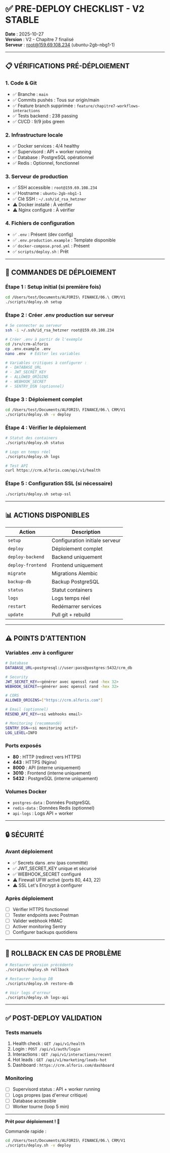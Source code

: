 # ✅ PRE-DEPLOY CHECKLIST - V2 STABLE

**Date** : 2025-10-27  
**Version** : V2 - Chapitre 7 finalisé  
**Serveur** : root@159.69.108.234 (ubuntu-2gb-nbg1-1)  

---

## 📋 VÉRIFICATIONS PRÉ-DÉPLOIEMENT

### 1. Code & Git
- ✅ Branche : `main`
- ✅ Commits pushés : Tous sur origin/main
- ✅ Feature branch supprimée : `feature/chapitre7-workflows-interactions`
- ✅ Tests backend : 238 passing
- ✅ CI/CD : 9/9 jobs green

### 2. Infrastructure locale
- ✅ Docker services : 4/4 healthy
- ✅ Supervisord : API + worker running
- ✅ Database : PostgreSQL opérationnel
- ✅ Redis : Optionnel, fonctionnel

### 3. Serveur de production
- ✅ SSH accessible : `root@159.69.108.234`
- ✅ Hostname : `ubuntu-2gb-nbg1-1`
- ✅ Clé SSH : `~/.ssh/id_rsa_hetzner`
- ⚠️ Docker installé : À vérifier
- ⚠️ Nginx configuré : À vérifier

### 4. Fichiers de configuration
- ✅ `.env` : Présent (dev config)
- ✅ `.env.production.example` : Template disponible
- ✅ `docker-compose.prod.yml` : Présent
- ✅ `scripts/deploy.sh` : Prêt

---

## 🚀 COMMANDES DE DÉPLOIEMENT

### Étape 1 : Setup initial (si première fois)
```bash
cd /Users/test/Documents/ALFORIS\ FINANCE/06.\ CRM/V1
./scripts/deploy.sh setup
```

### Étape 2 : Créer .env production sur serveur
```bash
# Se connecter au serveur
ssh -i ~/.ssh/id_rsa_hetzner root@159.69.108.234

# Créer .env à partir de l'exemple
cd /srv/crm-alforis
cp .env.example .env
nano .env  # Éditer les variables

# Variables critiques à configurer :
# - DATABASE_URL
# - JWT_SECRET_KEY
# - ALLOWED_ORIGINS
# - WEBHOOK_SECRET
# - SENTRY_DSN (optionnel)
```

### Étape 3 : Déploiement complet
```bash
cd /Users/test/Documents/ALFORIS\ FINANCE/06.\ CRM/V1
./scripts/deploy.sh -v deploy
```

### Étape 4 : Vérifier le déploiement
```bash
# Statut des containers
./scripts/deploy.sh status

# Logs en temps réel
./scripts/deploy.sh logs

# Test API
curl https://crm.alforis.com/api/v1/health
```

### Étape 5 : Configuration SSL (si nécessaire)
```bash
./scripts/deploy.sh setup-ssl
```

---

## 📊 ACTIONS DISPONIBLES

| Action | Description |
|--------|-------------|
| `setup` | Configuration initiale serveur |
| `deploy` | Déploiement complet |
| `deploy-backend` | Backend uniquement |
| `deploy-frontend` | Frontend uniquement |
| `migrate` | Migrations Alembic |
| `backup-db` | Backup PostgreSQL |
| `status` | Statut containers |
| `logs` | Logs temps réel |
| `restart` | Redémarrer services |
| `update` | Pull git + rebuild |

---

## ⚠️ POINTS D'ATTENTION

### Variables .env à configurer
```bash
# Database
DATABASE_URL=postgresql://user:pass@postgres:5432/crm_db

# Security
JWT_SECRET_KEY=<générer avec openssl rand -hex 32>
WEBHOOK_SECRET=<générer avec openssl rand -hex 32>

# CORS
ALLOWED_ORIGINS=["https://crm.alforis.com"]

# Email (optionnel)
RESEND_API_KEY=<si webhooks email>

# Monitoring (recommandé)
SENTRY_DSN=<si monitoring actif>
LOG_LEVEL=INFO
```

### Ports exposés
- **80** : HTTP (redirect vers HTTPS)
- **443** : HTTPS (Nginx)
- **8000** : API (interne uniquement)
- **3010** : Frontend (interne uniquement)
- **5432** : PostgreSQL (interne uniquement)

### Volumes Docker
- `postgres-data` : Données PostgreSQL
- `redis-data` : Données Redis (optionnel)
- `api-logs` : Logs API + worker

---

## 🔒 SÉCURITÉ

### Avant déploiement
- ✅ Secrets dans .env (pas committé)
- ✅ JWT_SECRET_KEY unique et sécurisé
- ✅ WEBHOOK_SECRET configuré
- ⚠️ Firewall UFW activé (ports 80, 443, 22)
- ⚠️ SSL Let's Encrypt à configurer

### Après déploiement
- [ ] Vérifier HTTPS fonctionnel
- [ ] Tester endpoints avec Postman
- [ ] Valider webhook HMAC
- [ ] Activer monitoring Sentry
- [ ] Configurer backups quotidiens

---

## 📝 ROLLBACK EN CAS DE PROBLÈME

```bash
# Restaurer version précédente
./scripts/deploy.sh rollback

# Restaurer backup DB
./scripts/deploy.sh restore-db

# Voir logs d'erreur
./scripts/deploy.sh logs-api
```

---

## ✅ POST-DEPLOY VALIDATION

### Tests manuels
1. Health check : `GET /api/v1/health`
2. Login : `POST /api/v1/auth/login`
3. Interactions : `GET /api/v1/interactions/recent`
4. Hot leads : `GET /api/v1/marketing/leads-hot`
5. Dashboard : `https://crm.alforis.com/dashboard`

### Monitoring
- [ ] Supervisord status : API + worker running
- [ ] Logs propres (pas d'erreur critique)
- [ ] Database accessible
- [ ] Worker tourne (loop 5 min)

---

**Prêt pour déploiement ! 🚀**

Commande rapide :
```bash
cd /Users/test/Documents/ALFORIS\ FINANCE/06.\ CRM/V1
./scripts/deploy.sh -v deploy
```
